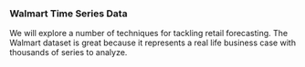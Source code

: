 ### Walmart Time Series Data
We will explore a number of techniques for tackling retail forecasting. The Walmart dataset is great because it represents a real life business case with thousands of series to analyze.
